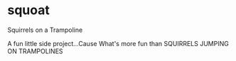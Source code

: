 # squoat
Squirrels on a Trampoline

A fun little side project...Cause What's more fun than SQUIRRELS JUMPING ON TRAMPOLINES
